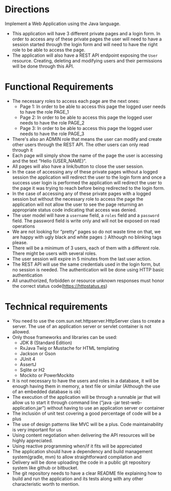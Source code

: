 # Directions
 
Implement a Web Application using the Java language.
- This application will have 3 different private pages and a login form. In order to access any of these private pages the user will need to have a session started through the login form and will need to have the right role to be able to access the page.
- The application will also have a REST API endpoint exposing the `User` resource. Creating, deleting and modifying users and their permissions will be done through this API. 
 
 
# Functional Requirements

* The necessary roles to access each page are the next ones:
    - Page 1: In order to be able to access this page the logged user needs to have the role PAGE_1
    - Page 2: In order to be able to access this page the logged user needs to have the role PAGE_2
    - Page 3: In order to be able to access this page the logged user needs to have the role PAGE_3
* There's also an ADMIN role that means the user can modify and create other users through the REST API. The other users can only read through it
* Each page will simply show the name of the page the user is accessing and the text “Hello {USER_NAME}”. 
* All pages will also have a link/button to close the user session.
* In the case of accessing any of these private pages without a logged session the application will redirect the user to the login form and once a success user login is performed the application will redirect the user to the page it was trying to reach before being redirected to the login form.
* In the case of accessing any of these private pages with a logged session but without the necessary role to access the page the application will not allow the user to see the page returning an appropriate status code indicating that access was denied.
* The user model will have a `username` field, a `roles` field and a `password` field. The password field is write only and will not be exposed on read operations
* We are not looking for “pretty” pages so do not waste time on that, we are happy with ugly black and white pages :) Although no blinking tags please.
* There will be a minimum of 3 users, each of them with a different role. There might be users with several roles.
* The user session will expire in 5 minutes from the last user action.
* The REST API will use the same credentials used in the login form, but no session is needed. The authentication will be done using HTTP basic authentication
* All unauthorized, forbidden or resource unknown responses must honor the correct status code(https://httpstatus.es)
 
# Technical requirements

* You need to use the com.sun.net.httpserver.HttpServer class to create a server. The use of an application server or servlet container is not allowed.
* Only those frameworks and libraries can be used: 
    - JDK 8 (Standard Edition) 
     - RxJava Twig or Mustache for HTML templating 
     - Jackson or Gson 
     - JUnit 4 
     - AssertJ 
     - Sqlite or H2 
     - Mockito or PowerMockito
* It is not necessary to have the users and roles in a database, it will be enough having them in memory, a text file or similar (Although the use of an embedded database is ok)
* The execution of the application will be through a runnable jar that will allow us to start it through command line (“java -jar test-web-application.jar”) without having to use an application server or container
* The inclusión of unit test covering a good percentage of code will be a plus
* The use of design patterns like MVC will be a plus. Code maintainability is very important for us
* Using content negotiation when delivering the API resources will be highly appreciated.
* Using reactive programming when/if it fits will be appreciated
* The application should have a dependency and build management system(gradle, mvn) to allow straightforward compilation and
* Delivery will be done uploading the code in a public git repository system like github or bitbucket.
* The git repository needs to have a clear README file explaining how to build and run the application and its tests along with any other characteristic worth to mention.
 

